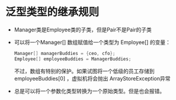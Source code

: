 # 泛型类型的继承规则

- Manager类是Employee类的子类，但是Pair<Manager>不是Pair<Employee>的子类

- 可以将一个Manager[] 数组赋值给一个类型为 Employee[] 的变量：

  ```java
  Manager[] managerBuddies = {ceo, cfo};
  Employee[] employeeBuddies = ManagerBuddies;
  ```

  不过，数组有特别的保护。如果试图将一个低级的员工存储到 employeeBuddies[0] ，虚拟机将会抛出 ArrayStoreException异常

- 总是可以将一个参数化类型转换为一个原始类型。但是也会报错。